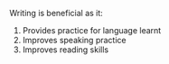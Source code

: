Writing is beneficial as it:
1. Provides practice for language learnt
2. Improves speaking practice
3. Improves reading skills
